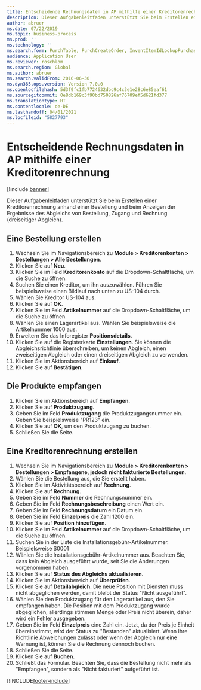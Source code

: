 ```yaml
---
title: Entscheidende Rechnungsdaten in AP mithilfe einer Kreditorenrechnung
description: Dieser Aufgabenleitfaden unterstützt Sie beim Erstellen einer Kreditorenrechnung anhand einer Bestellung und beim Anzeigen der Ergebnisse des Abgleichs von Bestellung, Zugang und Rechnung (dreiseitiger Abgleich).
author: abruer
ms.date: 07/22/2019
ms.topic: business-process
ms.prod: ''
ms.technology: ''
ms.search.form: PurchTable, PurchCreateOrder, InventItemIdLookupPurchase, PurchEditLines, VendEditInvoice, InventItemIdLookupSimple, VendInvoiceMatchingDetails
audience: Application User
ms.reviewer: roschlom
ms.search.region: Global
ms.author: abruer
ms.search.validFrom: 2016-06-30
ms.dyn365.ops.version: Version 7.0.0
ms.openlocfilehash: 5d3f9fc1fb7724632dbc9c4c3e1e28c6e85eaf61
ms.sourcegitcommit: 0e8db169c3f90bd750826af76709ef5d621fd377
ms.translationtype: HT
ms.contentlocale: de-DE
ms.lasthandoff: 04/01/2021
ms.locfileid: "5827793"
---
```

# <a name="key-invoice-data-in-ap-using-a-vendor-invoice"></a>Entscheidende Rechnungsdaten in AP mithilfe einer Kreditorenrechnung

[!include [banner](../../includes/banner.md)]

Dieser Aufgabenleitfaden unterstützt Sie beim Erstellen einer Kreditorenrechnung anhand einer Bestellung und beim Anzeigen der Ergebnisse des Abgleichs von Bestellung, Zugang und Rechnung (dreiseitiger Abgleich).


## <a name="create-a-purchase-order"></a>Eine Bestellung erstellen
1. Wechseln Sie im Navigationsbereich zu **Module > Kreditorenkonten > Bestellungen > Alle Bestellungen**.
2. Klicken Sie auf **Neu**.
3. Klicken Sie im Feld **Kreditorenkonto** auf die Dropdown-Schaltfläche, um die Suche zu öffnen.
4. Suchen Sie einen Kreditor, um ihn auszuwählen. Führen Sie beispielsweise einen Bildlauf nach unten zu US-104 durch.
5. Wählen Sie Kreditor US-104 aus.
6. Klicken Sie auf **OK**.
7. Klicken Sie im Feld **Artikelnummer** auf die Dropdown-Schaltfläche, um die Suche zu öffnen.
8. Wählen Sie einen Lagerartikel aus. Wählen Sie beispielsweise die Artikelnummer 1000 aus.
9. Erweitern Sie das Inforegister **Positionsdetails**.
10. Klicken Sie auf die Registerkarte **Einstellungen**. Sie können die Abgleichsrichtlinie überschreiben, um keinen Abgleich, einen zweiseitigen Abgleich oder einen dreiseitigen Abgleich zu verwenden.  
11. Klicken Sie im Aktionsbereich auf **Einkauf**.
12. Klicken Sie auf **Bestätigen**.

## <a name="receive-the-products"></a>Die Produkte empfangen
1. Klicken Sie im Aktionsbereich auf **Empfangen**.
2. Klicken Sie auf **Produktzugang**.
3. Geben Sie im Feld **Produktzugang** die Produktzugangsnummer ein. Geben Sie beispielsweise "PR123" ein.
4. Klicken Sie auf **OK**, um den Produktzugang zu buchen.
5. Schließen Sie die Seite.

## <a name="create-a-vendor-invoice"></a>Eine Kreditorenrechnung erstellen
1. Wechseln Sie im Navigationsbereich zu **Module > Kreditorenkonten > Bestellungen > Empfangene, jedoch nicht fakturierte Bestellungen**.
2. Wählen Sie die Bestellung aus, die Sie erstellt haben.
3. Klicken Sie im Aktivitätsbereich auf **Rechnung**.
4. Klicken Sie auf **Rechnung**.
5. Geben Sie im Feld **Nummer** die Rechnungsnummer ein.
6. Geben Sie im Feld **Rechnungsbeschreibung** einen Wert ein.
7. Geben Sie im Feld **Rechnungsdatum** ein Datum ein.
8. Geben Sie im Feld **Einzelpreis** die Zahl 1200 ein.
9. Klicken Sie auf **Position hinzufügen**.
10. Klicken Sie im Feld **Artikelnummer** auf die Dropdown-Schaltfläche, um die Suche zu öffnen.
11. Suchen Sie in der Liste die Installationsgebühr-Artikelnummer. Beispielsweise S0001
12. Wählen Sie die Installationsgebühr-Artikelnummer aus. Beachten Sie, dass kein Abgleich ausgeführt wurde, seit Sie die Änderungen vorgenommen haben.  
13. Klicken Sie auf **Status des Abgleichs aktualisieren**.
14. Klicken Sie im Aktionsbereich auf **Überprüfen**.
15. Klicken Sie auf **Detailabgleich**. Die neue Position mit Diensten muss nicht abgeglichen werden, damit bleibt der Status "Nicht ausgeführt".  
16. Wählen Sie den Produktzugang für den Lagerartikel aus, den Sie empfangen haben. Die Position mit dem Produktzugang wurde abgeglichen, allerdings stimmen Menge oder Preis nicht überein, daher wird ein Fehler ausgegeben.  
17. Geben Sie im Feld **Einzelpreis** eine Zahl ein. Jetzt, da der Preis je Einheit übereinstimmt, wird der Status zu "Bestanden" aktualisiert. Wenn Ihre Richtlinie Abweichungen zulässt oder wenn der Abgleich nur eine Warnung ist, können Sie die Rechnung dennoch buchen.  
18. Schließen Sie die Seite.
19. Klicken Sie auf **Buchen**.
20. Schließt das Formular. Beachten Sie, dass die Bestellung nicht mehr als "Empfangen", sondern als "Nicht fakturiert" aufgeführt ist.  



[!INCLUDE[footer-include](../../../includes/footer-banner.md)]